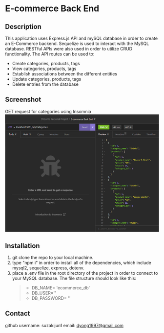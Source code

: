 # E-commerce Back End

## Description

This application uses Express.js API and mySQL database in order to create an E-Commerce backend. Sequelize is used to interact with the MySQL database. RESTful APIs were also used in order to utilize CRUD functionality. The API routes can be used to:

- Create categories, products, tags
- View categories, products, tags
- Establish associations between the different entities
- Update categories, products, tags
- Delete entries from the database

## Screenshot

GET request for categories using Insomnia
![GET_CATEGORIES](/screenshots/GET_CATEGORIES.png)

## Installation

1. git clone the repo to your local machine.
2. type "npm i" in order to install all of the dependencies, which include mysql2, sequelize, express, dotenv.
3. place a .env file in the root directory of the project in order to connect to your MySQL database. The file structure should look like this:
   > - DB_NAME= 'ecommerce_db'
   > - DB_USER=''
   > - DB_PASSWORD= ''

## Contact

github username: suzakijun1
email: dyong1997@gmail.com
